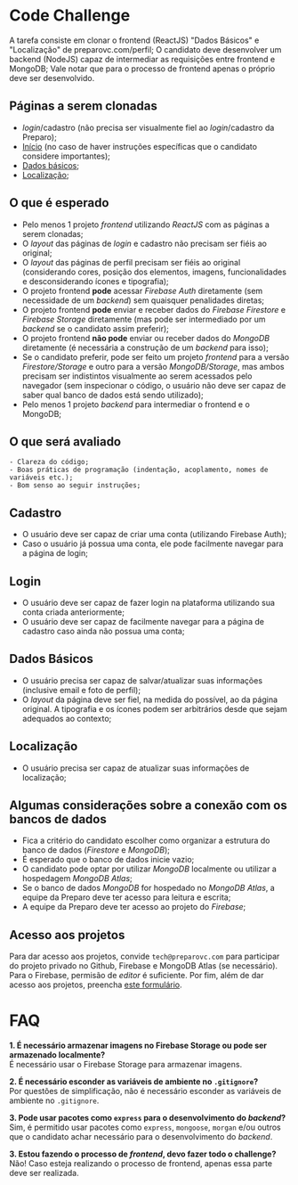 # Code Challenge

A tarefa consiste em clonar o frontend (ReactJS) "Dados Básicos" e "Localização" de preparovc.com/perfil; O candidato deve desenvolver um backend (NodeJS) capaz de intermediar as requisições entre frontend e MongoDB; Vale notar que para o processo de frontend apenas o próprio deve ser desenvolvido.

## Páginas a serem clonadas

-   _login_/cadastro (não precisa ser visualmente fiel ao _login_/cadastro da Preparo);
-   [Início](https://preparovc.com/perfil) (no caso de haver instruções específicas que o candidato considere importantes);
-   [Dados básicos](https://preparovc.com/perfil/formsperfil);
-   [Localização](https://preparovc.com/perfil/formslocalizacao);

## O que é esperado

-   Pelo menos 1 projeto _frontend_ utilizando _ReactJS_ com as páginas a serem clonadas;
-   O _layout_ das páginas de _login_ e cadastro não precisam ser fiéis ao original;
-   O _layout_ das páginas de perfil precisam ser fiéis ao original (considerando cores, posição dos elementos, imagens, funcionalidades e desconsiderando ícones e tipografia);
-   O projeto frontend **pode** acessar _Firebase Auth_ diretamente (sem necessidade de um _backend_) sem quaisquer penalidades diretas;
-   O projeto frontend **pode** enviar e receber dados do _Firebase Firestore_ e _Firebase Storage_ diretamente (mas pode ser intermediado por um _backend_ se o candidato assim preferir);
-   O projeto frontend **não pode** enviar ou receber dados do _MongoDB_ diretamente (é necessária a construção de um _backend_ para isso);
-   Se o candidato preferir, pode ser feito um projeto _frontend_ para a versão _Firestore/Storage_ e outro para a versão _MongoDB/Storage_, mas ambos precisam ser indistintos visualmente ao serem acessados pelo navegador (sem inspecionar o código, o usuário não deve ser capaz de saber qual banco de dados está sendo utilizado);
-   Pelo menos 1 projeto _backend_ para intermediar o frontend e o MongoDB;

## O que será avaliado

    - Clareza do código;
    - Boas práticas de programação (indentação, acoplamento, nomes de variáveis etc.);
    - Bom senso ao seguir instruções;

## Cadastro

-   O usuário deve ser capaz de criar uma conta (utilizando Firebase Auth);
-   Caso o usuário já possua uma conta, ele pode facilmente navegar para a página de login;

## Login

-   O usuário deve ser capaz de fazer login na plataforma utilizando sua conta criada anteriormente;
-   O usuário deve ser capaz de facilmente navegar para a página de cadastro caso ainda não possua uma conta;


## Dados Básicos

-   O usuário precisa ser capaz de salvar/atualizar suas informações (inclusive email e foto de perfil);
-   O _layout_ da página deve ser fiel, na medida do possível, ao da página original. A tipografia e os ícones podem ser arbitrários desde que sejam adequados ao contexto;


## Localização

-   O usuário precisa ser capaz de atualizar suas informações de localização;


## Algumas considerações sobre a conexão com os bancos de dados

-   Fica a critério do candidato escolher como organizar a estrutura do banco de dados (_Firestore_ e _MongoDB_);
-   É esperado que o banco de dados inicie vazio;
-   O candidato pode optar por utilizar _MongoDB_ localmente ou utilizar a hospedagem _MongoDB Atlas_;
-   Se o banco de dados _MongoDB_ for hospedado no _MongoDB Atlas_, a equipe da Preparo deve ter acesso para leitura e escrita;
-   A equipe da Preparo deve ter acesso ao projeto do _Firebase_;

## Acesso aos projetos

Para dar acesso aos projetos, convide `tech@preparovc.com` para participar do projeto privado no Github, Firebase e MongoDB Atlas (se necessário). Para o Firebase, permisão de _editor_ é suficiente. Por fim, além de dar acesso aos projetos, preencha [este formulário](https://forms.gle/eWSU5cArcMyNodiy9).

# FAQ

**1. É necessário armazenar imagens no Firebase Storage ou pode ser armazenado localmente?**<br>
É necessário usar o Firebase Storage para armazenar imagens.

**2. É necessário esconder as variáveis de ambiente no `.gitignore`?**<br>
Por questões de simplificação, não é necessário esconder as variáveis de ambiente no `.gitignore`.

**3. Pode usar pacotes como `express` para o desenvolvimento do _backend_?**<br>
Sim, é permitido usar pacotes como `express`, `mongoose`, `morgan` e/ou outros que o candidato achar necessário para o desenvolvimento do _backend_.


**3. Estou fazendo o processo de _frontend_, devo fazer todo o challenge?**<br>
Não! Caso esteja realizando o processo de frontend, apenas essa parte deve ser realizada.
